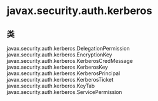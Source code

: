 # javax.security.auth.kerberos

## 类

javax.security.auth.kerberos.DelegationPermission
javax.security.auth.kerberos.EncryptionKey
javax.security.auth.kerberos.KerberosCredMessage
javax.security.auth.kerberos.KerberosKey
javax.security.auth.kerberos.KerberosPrincipal
javax.security.auth.kerberos.KerberosTicket
javax.security.auth.kerberos.KeyTab
javax.security.auth.kerberos.ServicePermission




